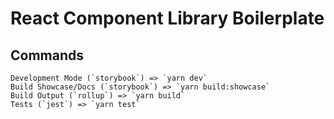 # React Component Library Boilerplate

## Commands

    Development Mode (`storybook`) => `yarn dev`
    Build Showcase/Docs (`storybook`) => `yarn build:showcase`
    Build Output (`rollup`) => `yarn build`
    Tests (`jest`) => `yarn test`

